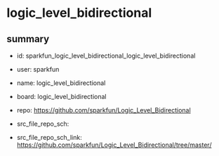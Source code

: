 # logic_level_bidirectional
 
## summary 
* id: sparkfun_logic_level_bidirectional_logic_level_bidirectional
* user: sparkfun
* name: logic_level_bidirectional
* board: logic_level_bidirectional
* repo: https://github.com/sparkfun/Logic_Level_Bidirectional



* src_file_repo_sch: 
* src_file_repo_sch_link: https://github.com/sparkfun/Logic_Level_Bidirectional/tree/master/




